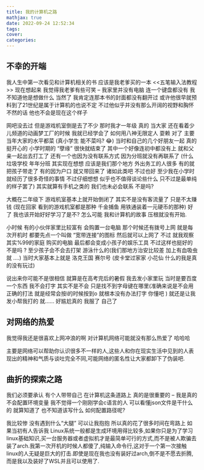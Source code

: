 ```yaml
---
title: 我的计算机之路
mathjax: true
date: 2022-09-24 12:52:34
tags:
cover: 
categories:
---
```




## 不幸的开端

我人生中第一次看见和计算机相关的书 应该是我老爹买的一本 <<五笔输入法教程>> 现在想起来 我觉得我老爹有些可笑 – 我家里并没有电脑 连一个键盘都没有 我不知道他是想做什么 当然了 我肯定连那本书的封面都没有翻开过 或许他很早就预料到了21世纪是属于计算机的也说不定 不过他似乎并没有那么开阔的视野和胸怀 不然的话 他也不会是现在这个样子

网吧没去过 但是游戏机室倒是去了不少 那时我才一年级 真的 当大家 还在看着少儿频道的动画梦工厂的时候 我就已经学会了 如何用八神无限定人 耍赖 对了 主要当年大家的水平都菜 (真小学生 能不菜吗? 😂)  当时和自己的几个好朋友一起 真的挺开心的 小学时期的 “孽缘” 很快就结束了 其中一个好像连初中都没有上 就和父亲一起出去打工了 还有一个也因为没有联系方式 因为分班就没有再联系了 (什么 垃圾学校 年年分班 其实现在想想 应该是我们那个地方 外出务工的人很多 有的就把孩子带走了 有的因为户口 就又带回来了 诸如此类吧 不过也好 至少我在小学时 就经历了很多奇怪的事情 不过仔细想想 似乎也不值得谈论些什么 只不过是最单纯的样子罢了) 其实就算有手机之类的 我们也未必会联系 不是吗?

大概在二年级下 游戏机室基本上就开始倒闭了 其实不是没有客流量了 只是不太赚钱 (现在回家 看到的游戏机室都是那种 千金捕鱼 用铁通装着一元硬币的那种) 好了 我也该开始好好学习了是不? 怎么可能 我和计算机的故事 压根就没有开始.

小时候 有的小伙伴家里比较富有 会购置一台电脑 那个时候还有拨号上网 就是每次开机时 都要先点一个叫做 “宽带连接”的图标 然后就可以上网了 不过 就我观察 其实%99的家庭 购买的电脑 最后都会变成小孩子的娱乐工具 不过这样也挺好的 不是吗 ? 至少孩子会不会去打架 游泳什么的(我们那地方治安比较差 加上有血吸虫 就 ….) 当时大家基本上就是 洛克王国 赛尔号 (皮卡堂过家家 小花仙 什么的我是真的没有玩过)

说出来你可能不是很相信 就算是在高考完后的暑假 我去发小家里玩 当时是要百度一个东西 我不会打字 其实不是不会 只是找不到字母键在哪里(准确来说是不会用正确的打法 就是经常会按i的时候按到o 就根本没有办法打字 你懂吧 ) 就还是让我发小帮我打的 就…… 好尴尬真的 我服了 自己了

## 对网络的热爱

我觉得我还是很喜欢上网冲浪的啊 对计算机网络可能就没有那么热爱了 哈哈哈 

主要是网络可以帮助你认识很多不一样的人,这些人和你在现实生活中见到的人表现出的精神和气质与谈吐完全不同,可能网络的匿名性让大家都卸下了伪装吧.







## 曲折的探索之路

我们必须要承认 有个人带带自己 在计算机这条道路上 真的是很重要的 – 我是真的不会配置环境变量 我不觉得一个刚刚学会c语言的人 可以看懂json文件是干什么的 就算知道了 也不知道该写什么 如何配置路径呢? 

我比较惨 没有遇到什么“大腿” 可以让我抱抱 所以真的花了很多时间在弯路上 如果当初有人告诉我 Linux系统一般都是生成环境用得比较多,如果你只是为了学习linux基础知识,买一台服务器或者虚拟机才是最简单可行的方式,而不是被人欺骗去装了arch.我第一次开机的时候人都傻了,纯输入命令行,这对于一个第一次接触linux的人无疑是巨大的打击.即使是现在我也没有装好过arch,倒不是不愿去折腾,而是我以及装好了WSL并且可以使用了.
